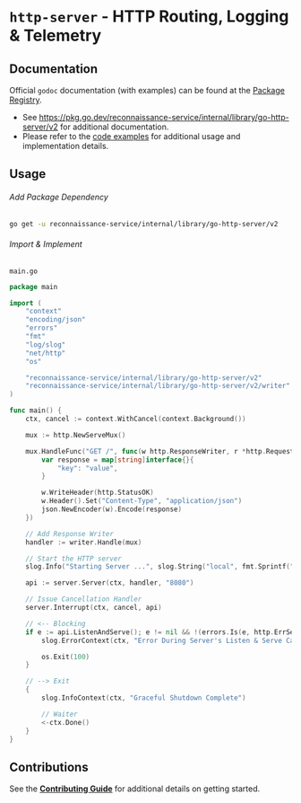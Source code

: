 # `http-server` - HTTP Routing, Logging & Telemetry

## Documentation

Official `godoc` documentation (with examples) can be found at the [Package Registry](https://pkg.go.dev/reconnaissance-service/internal/library/go-http-server/v2).

- See https://pkg.go.dev/reconnaissance-service/internal/library/go-http-server/v2 for additional documentation.
- Please refer to the [code examples](example_test.go) for additional usage and implementation details.

## Usage

###### Add Package Dependency

```bash
go get -u reconnaissance-service/internal/library/go-http-server/v2
```

###### Import & Implement

`main.go`

```go
package main

import (
    "context"
    "encoding/json"
    "errors"
    "fmt"
    "log/slog"
    "net/http"
    "os"

    "reconnaissance-service/internal/library/go-http-server/v2"
    "reconnaissance-service/internal/library/go-http-server/v2/writer"
)

func main() {
    ctx, cancel := context.WithCancel(context.Background())

    mux := http.NewServeMux()

    mux.HandleFunc("GET /", func(w http.ResponseWriter, r *http.Request) {
        var response = map[string]interface{}{
            "key": "value",
        }

        w.WriteHeader(http.StatusOK)
        w.Header().Set("Content-Type", "application/json")
        json.NewEncoder(w).Encode(response)
    })

    // Add Response Writer
    handler := writer.Handle(mux)

    // Start the HTTP server
    slog.Info("Starting Server ...", slog.String("local", fmt.Sprintf("http://localhost:%s", "8080")))

    api := server.Server(ctx, handler, "8080")

    // Issue Cancellation Handler
    server.Interrupt(ctx, cancel, api)

    // <-- Blocking
    if e := api.ListenAndServe(); e != nil && !(errors.Is(e, http.ErrServerClosed)) {
        slog.ErrorContext(ctx, "Error During Server's Listen & Serve Call ...", slog.String("error", e.Error()))

        os.Exit(100)
    }

    // --> Exit
    {
        slog.InfoContext(ctx, "Graceful Shutdown Complete")

        // Waiter
        <-ctx.Done()
    }
}
```

## Contributions

See the [**Contributing Guide**](CONTRIBUTING.md) for additional details on getting started.
